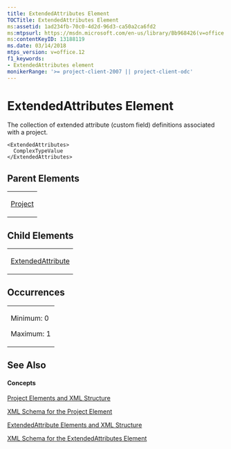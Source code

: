 ```yaml
---
title: ExtendedAttributes Element
TOCTitle: ExtendedAttributes Element
ms:assetid: 1ad234fb-70c0-4d2d-96d3-ca50a2ca6fd2
ms:mtpsurl: https://msdn.microsoft.com/en-us/library/Bb968426(v=office.12)
ms:contentKeyID: 13188119
ms.date: 03/14/2018
mtps_version: v=office.12
f1_keywords:
- ExtendedAttributes element
monikerRange: '>= project-client-2007 || project-client-odc'
---
```


# ExtendedAttributes Element




The collection of extended attribute (custom field) definitions associated with a project.

    <ExtendedAttributes>
      ComplexTypeValue
    </ExtendedAttributes>

## Parent Elements

<table>
<colgroup>
<col style="width: 100%" />
</colgroup>
<tbody>
<tr class="odd">
<td><p><a href="project-element.md">Project</a></p></td>
</tr>
</tbody>
</table>

## Child Elements

<table>
<colgroup>
<col style="width: 100%" />
</colgroup>
<tbody>
<tr class="odd">
<td><p><a href="extendedattribute-element.md">ExtendedAttribute</a></p></td>
</tr>
</tbody>
</table>

## Occurrences

<table>
<colgroup>
<col style="width: 100%" />
</colgroup>
<tbody>
<tr class="odd">
<td><p>Minimum: 0</p>
<p>Maximum: 1</p></td>
</tr>
</tbody>
</table>

## See Also

#### Concepts

[Project Elements and XML Structure](project-elements-and-xml-structure.md)

[XML Schema for the Project Element](xml-schema-for-the-project-element.md)

[ExtendedAttribute Elements and XML Structure](extendedattribute-elements-and-xml-structure.md)

[XML Schema for the ExtendedAttributes Element](xml-schema-for-the-extendedattributes-element.md)

